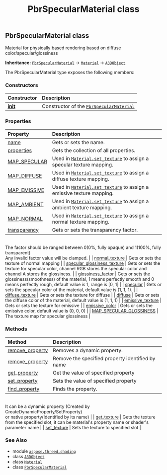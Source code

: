 ﻿---
title: PbrSpecularMaterial class
second_title: Aspose.3D for Python via .NET API References
description: 
type: docs
weight: 40
url: /aspose.threed.shading/pbrspecularmaterial/
is_root: false
---

## PbrSpecularMaterial class

Material for physically based rendering based on diffuse color/specular/glossiness



**Inheritance:** [`PbrSpecularMaterial`](/3d/python-net/aspose.threed.shading/pbrspecularmaterial) → 
[`Material`](/3d/python-net/aspose.threed.shading/material) → 
[`A3DObject`](/3d/python-net/aspose.threed/a3dobject)



The PbrSpecularMaterial type exposes the following members:

### Constructors
| Constructor | Description |
| :- | :- |
| [__init__](/3d/python-net/aspose.threed.shading/pbrspecularmaterial/__init__/#) | Constructor of the [`PbrSpecularMaterial`](/3d/python-net/aspose.threed.shading/pbrspecularmaterial) |


### Properties
| Property | Description |
| :- | :- |
| [name](/3d/python-net/aspose.threed.shading/pbrspecularmaterial/name) | Gets or sets the name. |
| [properties](/3d/python-net/aspose.threed.shading/pbrspecularmaterial/properties) | Gets the collection of all properties. |
| [MAP_SPECULAR](/3d/python-net/aspose.threed.shading/pbrspecularmaterial/map_specular) | Used in [`Material.set_texture`](/3d/python-net/aspose.threed.shading/material/set_texture) to assign a specular texture mapping. |
| [MAP_DIFFUSE](/3d/python-net/aspose.threed.shading/pbrspecularmaterial/map_diffuse) | Used in [`Material.set_texture`](/3d/python-net/aspose.threed.shading/material/set_texture) to assign a diffuse texture mapping. |
| [MAP_EMISSIVE](/3d/python-net/aspose.threed.shading/pbrspecularmaterial/map_emissive) | Used in [`Material.set_texture`](/3d/python-net/aspose.threed.shading/material/set_texture) to assign a emissive texture mapping. |
| [MAP_AMBIENT](/3d/python-net/aspose.threed.shading/pbrspecularmaterial/map_ambient) | Used in [`Material.set_texture`](/3d/python-net/aspose.threed.shading/material/set_texture) to assign a ambient texture mapping. |
| [MAP_NORMAL](/3d/python-net/aspose.threed.shading/pbrspecularmaterial/map_normal) | Used in [`Material.set_texture`](/3d/python-net/aspose.threed.shading/material/set_texture) to assign a normal texture mapping. |
| [transparency](/3d/python-net/aspose.threed.shading/pbrspecularmaterial/transparency) | Gets or sets the transparency factor.<br/>The factor should be ranged between 0(0%, fully opaque) and 1(100%, fully transparent)<br/>Any invalid factor value will be clamped. |
| [normal_texture](/3d/python-net/aspose.threed.shading/pbrspecularmaterial/normal_texture) | Gets or sets the texture of normal mapping |
| [specular_glossiness_texture](/3d/python-net/aspose.threed.shading/pbrspecularmaterial/specular_glossiness_texture) | Gets or sets the texture for specular color, channel RGB stores the specular color and channel A stores the glossiness. |
| [glossiness_factor](/3d/python-net/aspose.threed.shading/pbrspecularmaterial/glossiness_factor) | Gets or sets the glossiness(smoothness) of the material, 1 means perfectly smooth and 0 means perfectly rough, default value is 1, range is [0, 1] |
| [specular](/3d/python-net/aspose.threed.shading/pbrspecularmaterial/specular) | Gets or sets the specular color of the material, default value is (1, 1, 1). |
| [diffuse_texture](/3d/python-net/aspose.threed.shading/pbrspecularmaterial/diffuse_texture) | Gets or sets the texture for diffuse |
| [diffuse](/3d/python-net/aspose.threed.shading/pbrspecularmaterial/diffuse) | Gets or sets the diffuse color of the material, default value is (1, 1, 1) |
| [emissive_texture](/3d/python-net/aspose.threed.shading/pbrspecularmaterial/emissive_texture) | Gets or sets the texture for emissive |
| [emissive_color](/3d/python-net/aspose.threed.shading/pbrspecularmaterial/emissive_color) | Gets or sets the emissive color, default value is (0, 0, 0) |
| [MAP_SPECULAR_GLOSSINESS](/3d/python-net/aspose.threed.shading/pbrspecularmaterial/map_specular_glossiness) | The texture map for specular glossiness |


### Methods
| Method | Description |
| :- | :- |
| [remove_property](/3d/python-net/aspose.threed.shading/pbrspecularmaterial/remove_property/#aspose.threed.Property) | Removes a dynamic property. |
| [remove_property](/3d/python-net/aspose.threed.shading/pbrspecularmaterial/remove_property/#str) | Remove the specified property identified by name |
| [get_property](/3d/python-net/aspose.threed.shading/pbrspecularmaterial/get_property/#str) | Get the value of specified property |
| [set_property](/3d/python-net/aspose.threed.shading/pbrspecularmaterial/set_property/#str-any) | Sets the value of specified property |
| [find_property](/3d/python-net/aspose.threed.shading/pbrspecularmaterial/find_property/#str) | Finds the property.<br/>It can be a dynamic property (Created by CreateDynamicProperty/SetProperty) <br/>or native property(Identified by its name) |
| [get_texture](/3d/python-net/aspose.threed.shading/pbrspecularmaterial/get_texture/#str) | Gets the texture from the specified slot, it can be material's property name or shader's parameter name |
| [set_texture](/3d/python-net/aspose.threed.shading/pbrspecularmaterial/set_texture/#str-aspose.threed.shading.TextureBase) | Sets the texture to specified slot |



### See Also
* module [`aspose.threed.shading`](..)
* class [`A3DObject`](/3d/python-net/aspose.threed/a3dobject)
* class [`Material`](/3d/python-net/aspose.threed.shading/material)
* class [`PbrSpecularMaterial`](/3d/python-net/aspose.threed.shading/pbrspecularmaterial)
